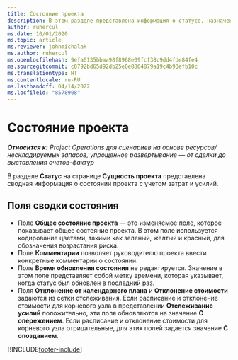 ```yaml
---
title: Состояние проекта
description: В этом разделе представлена информация о статусе, назначенном проектам в Dynamics 365 Project Operations.
author: ruhercul
ms.date: 10/01/2020
ms.topic: article
ms.reviewer: johnmichalak
ms.author: ruhercul
ms.openlocfilehash: 9efa6135bbaa98f8968e09fcf38c9dd4fde84fe4
ms.sourcegitcommit: c0792bd65d92db25e0e8864879a19c4b93efb10c
ms.translationtype: HT
ms.contentlocale: ru-RU
ms.lasthandoff: 04/14/2022
ms.locfileid: "8578908"
---
```

# <a name="understand-project-status"></a>Состояние проекта

_**Относится к:** Project Operations для сценариев на основе ресурсов/нескладируемых запасов, упрощенное развертывание — от сделки до выставления счетов-фактур_


В разделе **Статус** на странице **Сущность проекта** представлена сводная информация о состоянии проекта с учетом затрат и усилий.


## <a name="status-summary-fields"></a>Поля сводки состояния

- Поле **Общее состояние проекта** — это изменяемое поле, которое показывает общее состояние проекта. В этом поле используется кодирование цветами, такими как зеленый, желтый и красный, для обозначения возрастания риска. 
- Поле **Комментарии** позволяет руководителю проекта ввести конкретные комментарии о состоянии. 
- Поле **Время обновления состояния** не редактируется. Значение в этом поле представляет собой метку времени, которая указывает, когда статус был обновлен в последний раз.
- Поля **Отклонение от календарного плана** и **Отклонение стоимости** задаются из сетки отслеживания. Если расписание и отклонение стоимости для корневого узла в представлении **Отслеживание усилий** положительно, эти поля обновляются на значение **С опережением**. Если расписание и отклонение стоимости для корневого узла отрицательные, для этих полей задается значение **С опозданием**.


[!INCLUDE[footer-include](../includes/footer-banner.md)]